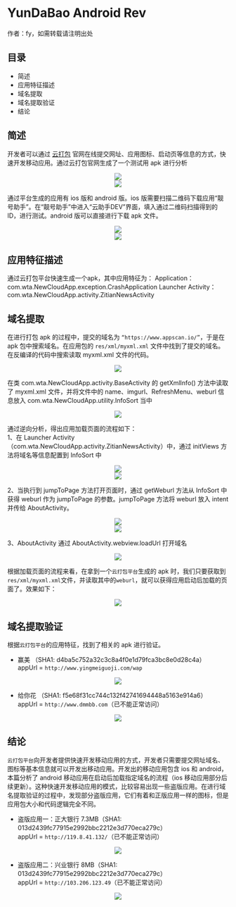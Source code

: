 # YunDaBao Android Rev

作者：fy，如需转载请注明出处

## 目录

+ 简述
+ 应用特征描述
+ 域名提取
+ 域名提取验证
+ 结论

## 简述

开发者可以通过 <a href="http://app.yundabao.cn/index.aspx" target="_blank">云打包</a>
官网在线提交网址、应用图标、启动页等信息的方式，快速开发移动应用。通过云打包官网生成了一个测试用 apk 进行分析

<div align=center><img src="./image/YunDaBao/ydb-1.png"/></div>
<div align=center><img src="./image/YunDaBao/ydb-2.png"/></div>

通过平台生成的应用有 ios 版和 android 版。ios 版需要扫描二维码下载应用“靓号助手”。在“靓号助手”中进入“云助手DEV”界面，填入通过二维码扫描得到的ID，进行测试。android 版可以直接进行下载 apk 文件。

<div align=center><img src="./image/YunDaBao/ydb-3.png"/></div>
<div align=center><img src="./image/YunDaBao/ydb-4.png"/></div>

## 应用特征描述

通过云打包平台快速生成一个apk，其中应用特征为： Application：com.wta.NewCloudApp.exception.CrashApplication Launcher
Activity：com.wta.NewCloudApp.activity.ZitianNewsActivity

## 域名提取

在进行打包 apk 的过程中，提交的域名为 `“https://www.appscan.io/”`，于是在 apk 包中搜索域名。在应用包的 `res/xml/myxml.xml` 文件中找到了提交的域名。在反编译的代码中搜索读取
myxml.xml 文件的代码。

<div align=center><img src="./image/YunDaBao/ydb-5.png"/></div>

在类 com.wta.NewCloudApp.activity.BaseActivity 的 getXmlInfo() 方法中读取了 myxml.xml 文件，并将文件中的 name、imgurl、RefreshMenu、weburl
信息放入 com.wta.NewCloudApp.utility.InfoSort 当中
<div align=center><img src="./image/YunDaBao/ydb-6-1.png"/></div>

通过逆向分析，得出应用加载页面的流程如下：</br>
1、在 Launcher Activity（com.wta.NewCloudApp.activity.ZitianNewsActivity）中，通过 initViews 方法将域名等信息配置到 InfoSort 中
<div align=center><img src="./image/YunDaBao/ydb-6-0.png"/></div>
<div align=center><img src="./image/YunDaBao/ydb-6.png"/></div>

2、当执行到 jumpToPage 方法打开页面时，通过 getWeburl 方法从 InfoSort 中获得 weburl 作为 jumpToPage 的参数。jumpToPage 方法将 weburl 放入 intent 并传给
AboutActivity。
<div align=center><img src="./image/YunDaBao/ydb-7.png"/></div>
<div align=center><img src="./image/YunDaBao/ydb-8.png"/></div>

3、AboutActivity 通过 AboutActivity.webview.loadUrl 打开域名
<div align=center><img src="./image/YunDaBao/ydb-9.png"/></div>

根据加载页面的流程来看，在拿到一个`云打包平台`生成的 apk 时，我们只要获取到`res/xml/myxml.xml`文件，并读取其中的`weburl`，就可以获得应用启动后加载的页面了。效果如下：
<div align=center><img src="./image/YunDaBao/ydb-10.png"/></div>

## 域名提取验证

根据`云打包平台`的应用特征，找到了相关的 apk 进行验证。

- 赢美 （SHA1: d4ba5c752a32c3c8a4f0e1d79fca3bc8e0d28c4a）</br>
  appUrl = `http://www.yingmeiguoji.com/wap`

<div align=center><img src="./image/YunDaBao/ydb-11.png"/></div>

- 给你花 （SHA1: f5e68f31cc744c132f42741694448a5163e914a6）</br>
  appUrl = `http://www.dmmbb.com`（已不能正常访问）

<div align=center><img src="./image/YunDaBao/ydb-12.png"/></div>

## 结论

`云打包平台`向开发者提供快速开发移动应用的方式，开发者只需要提交网址域名、图标等基本信息就可以开发出移动应用。开发出的移动应用包含 ios 和 android，本篇分析了 android 移动应用在启动后加载指定域名的流程（ios
移动应用部分后续更新）。这种快速开发移动应用的模式，比较容易出现一些盗版应用。在进行域名提取验证的过程中，发现部分盗版应用，它们有着和正版应用一样的图标，但是应用包大小和代码逻辑完全不同。

- 盗版应用一：正大银行 7.3MB（SHA1: 013d2439fc77915e2992bbc2212e3d770eca279c）</br>
  appUrl = `http://119.8.41.132/`（已不能正常访问）

<div align=center><img src="./image/YunDaBao/ydb-13.png"/></div>

- 盗版应用二：兴业银行 8MB（SHA1: 013d2439fc77915e2992bbc2212e3d770eca279c）</br>
  appUrl = `http://103.206.123.49`（已不能正常访问）

<div align=center><img src="./image/YunDaBao/ydb-14.png"/></div>


